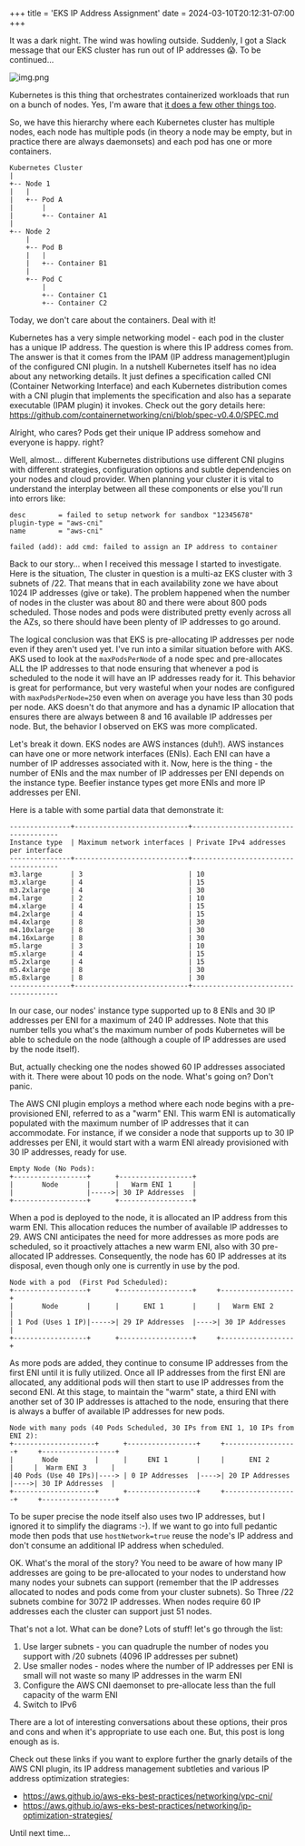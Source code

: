 +++
title = 'EKS IP Address Assignment'
date = 2024-03-10T20:12:31-07:00
+++

It was a dark night. The wind was howling outside. Suddenly, I got a Slack message that our EKS
cluster has run out of IP addresses 😱. To be continued...

<!--more-->

![img.png](hero.png)

Kubernetes is this thing that orchestrates containerized workloads that run on a bunch of nodes.
Yes, I'm  aware that [it does a few other things too](https://www.amazon.com/Kubernetes-operate-world-class-container-native-systems/dp/1804611395).

So, we have this hierarchy where each Kubernetes cluster has multiple nodes, each node has
multiple pods (in theory a node may be empty, but in practice there are always daemonsets) and each
pod has one or more containers.

```
Kubernetes Cluster
|
+-- Node 1
|   |
|   +-- Pod A
|       |
|       +-- Container A1
|
+-- Node 2
    |
    +-- Pod B
    |   |
    |   +-- Container B1
    |
    +-- Pod C
        |
        +-- Container C1
        +-- Container C2
```

Today, we don't care about the containers. Deal with it!

Kubernetes has a very simple networking model - each pod in the cluster has a unique IP address. The
question is where this IP address comes from. The answer is that it comes from the IPAM (IP address
management)plugin of the configured CNI plugin. In a nutshell Kubernetes itself has no idea about
any networking details. It just defines a specification called CNI (Container Networking Interface)
and each Kubernetes distribution comes with a CNI plugin that implements the specification and also
has a separate executable (IPAM plugin) it invokes. Check out the gory details here:
https://github.com/containernetworking/cni/blob/spec-v0.4.0/SPEC.md

Alright, who cares? Pods get their unique IP address somehow and everyone is happy. right?

Well, almost... different Kubernetes distributions use different CNI plugins with different
strategies, configuration options and subtle dependencies on your nodes and cloud provider.
When planning your cluster it is vital to understand the interplay between all these components
or else you'll run into errors like:

```
desc        = failed to setup network for sandbox "12345678" 
plugin-type = "aws-cni" 
name        = "aws-cni" 

failed (add): add cmd: failed to assign an IP address to container
```

Back to our story... when I received this message I started to investigate. Here is the situation,
The cluster in question is a multi-az EKS cluster with 3 subnets of /22. That means that in each
availability zone we have about 1024 IP addresses (give or take). The problem happened when the
number of nodes in the cluster was about 80 and there were about 800 pods scheduled. Those nodes
and pods were distributed pretty evenly across all the AZs, so there should have been plenty of IP
addresses to go around.

The logical conclusion was that EKS is pre-allocating IP addresses per node even if they aren't used
yet. I've run into a similar situation before with AKS. AKS used to look at the `maxPodsPerNode` of
a node spec and pre-allocates ALL the IP addresses to that node ensuring that whenever a pod is
scheduled to the node it will have an IP addresses ready for it. This behavior is great for
performance, but very wasteful when your nodes are configured with `maxPodsPerNode=250` even when on
average you have less than 30 pods per node. AKS doesn't do that anymore and has a dynamic IP
allocation that ensures there are always between 8 and 16 available IP addresses per node. But, the
behavior I observed on EKS was more complicated.

Let's break it down. EKS nodes are AWS instances (duh!). AWS instances can have one or more network
interfaces (ENIs). Each ENI can have a number of IP addresses associated with it. Now, here is the
thing - the number of ENIs and the max number of IP addresses per ENI depends on the instance type.
Beefier instance types get more ENIs and more IP addresses per ENI.

Here is a table with some partial data that demonstrate it:

```
---------------+----------------------------+-------------------------------------
Instance type  | Maximum network interfaces | Private IPv4 addresses per interface
---------------+----------------------------+-------------------------------------
m3.large       | 3                          | 10
m3.xlarge      | 4                          | 15
m3.2xlarge     | 4                          | 30
m4.large       | 2                          | 10
m4.xlarge      | 4                          | 15
m4.2xlarge     | 4                          | 15
m4.4xlarge     | 8                          | 30
m4.10xlarge    | 8                          | 30
m4.16xLarge    | 8                          | 30
m5.large       | 3                          | 10
m5.xlarge      | 4                          | 15
m5.2xlarge     | 4                          | 15
m5.4xlarge     | 8                          | 30
m5.8xlarge     | 8                          | 30
---------------+----------------------------+-------------------------------------
```

In our case, our nodes' instance type supported up to 8 ENIs and 30 IP addresses per ENI for
a maximum of 240 IP addresses. Note that this number tells you what's the maximum number of pods
Kubernetes will be able to schedule on the node (although a couple of IP addresses are used by the
node itself).

But, actually checking one the nodes showed 60 IP addresses associated with it. There were about 10
pods on the node. What's going on? Don't panic.

The AWS CNI plugin employs a method where each node begins with a pre-provisioned ENI, referred to
as a "warm" ENI. This warm ENI is automatically populated with the maximum number of IP addresses
that it can accommodate. For instance, if we consider a node that supports up to 30 IP addresses per
ENI, it would start with a warm ENI already provisioned with 30 IP addresses, ready for use.

```
Empty Node (No Pods):
+------------------+      +------------------+
|       Node       |      |   Warm ENI 1     |
|                  |----->| 30 IP Addresses  |
+------------------+      +------------------+
```

When a pod is deployed to the node, it is allocated an IP address from this warm ENI. This
allocation reduces the number of available IP addresses to 29. AWS CNI anticipates the need for more
addresses as more pods are scheduled, so it proactively attaches a new warm ENI, also with 30
pre-allocated IP addresses. Consequently, the node has 60 IP addresses at its disposal, even though
only one is currently in use by the pod.

```
Node with a pod  (First Pod Scheduled):
+------------------+      +------------------+     +------------------+
|       Node       |      |      ENI 1       |     |   Warm ENI 2     |
| 1 Pod (Uses 1 IP)|----->| 29 IP Addresses  |---->| 30 IP Addresses  |
+------------------+      +------------------+     +------------------+
```

As more pods are added, they continue to consume IP addresses from the first ENI until it is fully
utilized. Once all IP addresses from the first ENI are allocated, any additional pods will then
start to use IP addresses from the second ENI. At this stage, to maintain the "warm" state, a third
ENI with another set of 30 IP addresses is attached to the node, ensuring that there is always a
buffer of available IP addresses for new pods.

```
Node with many pods (40 Pods Scheduled, 30 IPs from ENI 1, 10 IPs from ENI 2):
+--------------------+      +-----------------+     +------------------+     +------------------+
|       Node         |      |     ENI 1       |     |      ENI 2       |     |  Warm ENI 3      |
|40 Pods (Use 40 IPs)|----> | 0 IP Addresses  |---->| 20 IP Addresses  |---->| 30 IP Addresses  |
+--------------------+      +-----------------+     +------------------+     +------------------+
```

To be super precise the node itself also uses two IP addresses, but I ignored it to simplify the
diagrams :-). If we want to go into full pedantic mode then pods that use `hostNetwork=true` reuse
the node's IP address and don't consume an additional IP address when scheduled.

OK. What's the moral of the story? You need to be aware of how many IP addresses are going to be
pre-allocated to your nodes to understand how many nodes your subnets can support (remember that the
IP addresses allocated to nodes and pods come from your cluster subnets). So Three /22
subnets combine for 3072 IP addresses. When nodes require 60 IP addresses each the cluster can
support just 51 nodes.

That's not a lot. What can be done? Lots of stuff! let's go through the list:

1. Use larger subnets - you can quadruple the number of nodes you support with /20 subnets (4096 IP
   addresses per subnet)
2. Use smaller nodes - nodes where the number of IP addresses per ENI is small will not waste so
   many IP addresses in the warm ENI
3. Configure the AWS CNI daemonset to pre-allocate less than the full capacity of the warm ENI
4. Switch to IPv6

There are a lot of interesting conversations about these options, their pros and cons and when it's
appropriate to use each one. But, this post is long enough as is.

Check out these links if you want to explore further the gnarly details of the AWS CNI plugin, its
IP address management subtleties and various IP address optimization strategies:
- https://aws.github.io/aws-eks-best-practices/networking/vpc-cni/
- https://aws.github.io/aws-eks-best-practices/networking/ip-optimization-strategies/

Until next time...
